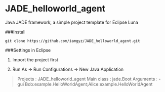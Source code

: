 # JADE_helloworld_agent
Java JADE framework, a simple project template for Eclipse Luna

###Install

`git clone https://github.com/iamgyz/JADE_helloworld_agent.git`

###Settings in Eclipse

1. Import the project first

2. Run As -> Run Configurations -> New Java Application

> Projects : JADE_helloworld_agent
> Main class : jade.Boot
> Arguments : -gui Bob:example.HelloWorldAgent;Alice:example.HelloWorldAgent
